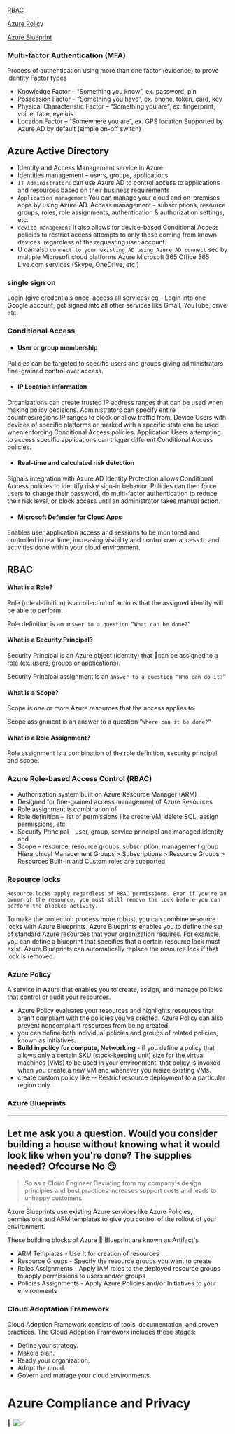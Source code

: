 [RBAC](#rbac)

[Azure Policy](#azure-policy)

[Azure Blueprint](#azure-blueprints)



### Multi-factor Authentication (MFA)
Process of authentication using more than one factor (evidence) to prove identity
Factor types
- Knowledge Factor – “Something you know”, ex. password, pin
- Possession Factor – “Something you have”, ex. phone, token, card, key
- Physical Characteristic Factor – “Something you are”, ex. fingerprint, voice, face, eye iris
- Location Factor – “Somewhere you are”, ex. GPS location
Supported by Azure AD by default (simple on-off switch)


## Azure Active Directory
- Identity and Access Management service in Azure
- Identities management – users, groups, applications
- `IT Administrators` can use Azure AD to control access to applications and resources based on their business requirements
- `Application management`
You can manage your cloud and on-premises apps by using Azure AD. 
Access management – subscriptions, resource groups, roles, role assignments, authentication & authorization settings, etc.
-  `device management` It also allows for device-based Conditional Access policies to restrict access attempts to only those coming from known devices, regardless of the requesting user account.
- U can also `connect to your existing AD using Azure AD connect`
sed by multiple Microsoft cloud platforms
Azure
Microsoft 365
Office 365
Live.com services (Skype, OneDrive, etc.)

### single sign on 
Login (give credentials once, açcess all services) eg - Login into one Google account, get signed into all other services like Gmail, YouTube, drive etc.

### Conditional Access

- #### User or group membership
Policies can be targeted to specific users and groups giving administrators fine-grained control over access.
- #### IP Location information
Organizations can create trusted IP address ranges that can be used when making policy decisions.
Administrators can specify entire countries/regions IP ranges to block or allow traffic from.
Device
Users with devices of specific platforms or marked with a specific state can be used when enforcing Conditional Access policies.
Application
Users attempting to access specific applications can trigger different Conditional Access policies.
- #### Real-time and calculated risk detection
Signals integration with Azure AD Identity Protection allows Conditional Access policies to identify risky sign-in behavior. Policies can then force users to change their password, do multi-factor authentication to reduce their risk level, or block access until an administrator takes manual action.
- #### Microsoft Defender for Cloud Apps
Enables user application access and sessions to be monitored and controlled in real time, increasing visibility and control over access to and activities done within your cloud environment.


## RBAC
#### What is a Role?
Role (role definition) is a collection of actions that the assigned identity will be able to perform.

Role definition is an `answer to a question “What can be done?”`

#### What is a Security Principal?
Security Principal is an Azure object (identity) that can be assigned to a role (ex. users, groups or applications).

Security Principal assignment is an `answer to a question “Who can do it?”`

#### What is a Scope?
Scope is one or more Azure resources that the access applies to.

Scope assignment is an answer to a question “`Where can it be done?”`

#### What is a Role Assignment?
Role assignment is a combination of the role definition, security principal and scope.

### Azure Role-based Access Control (RBAC)
- Authorization system built on Azure Resource Manager (ARM)
- Designed for fine-grained access management of Azure Resources
- Role assignment is combination of
- Role definition – list of permissions like create VM, delete SQL, assign permissions, etc.
- Security Principal – user, group, service principal and managed identity and
- Scope – resource, resource groups, subscription, management group
Hierarchical
Management Groups > Subscriptions > Resource Groups > Resources
Built-in and Custom roles are supported

### Resource locks 
`Resource locks apply regardless of RBAC permissions. Even if you're an owner of the resource, you must still remove the lock before you can perform the blocked activity.`

To make the protection process more robust, you can combine resource locks with Azure Blueprints. Azure Blueprints enables you to define the set of standard Azure resources that your organization requires. For example, you can define a blueprint that specifies that a certain resource lock must exist. Azure Blueprints can automatically replace the resource lock if that lock is removed.

### Azure Policy
A service in Azure that enables you to create, assign, and manage policies that control or audit your resources. 

- Azure Policy evaluates your resources and highlights resources that aren't compliant with the policies you've created. Azure Policy can also prevent noncompliant resources from being created.
- you can define both individual policies and groups of related policies, known as initiatives.
- **Build in policy for compute, Networking** - if you define a policy that allows only a certain SKU (stock-keeping unit) size for the virtual machines (VMs) to be used in your environment, that policy is invoked when you create a new VM and whenever you resize existing VMs.
- create custom policy like -- Restrict resource deployment to a particular region only. 

### Azure Blueprints

-----
Let me ask you a question. Would you consider building a house without knowing what it would look like when you're done? The supplies needed? Ofcourse No 😏
-----
> So as a Cloud Engineer Deviating from my company's design principles and best practices increases support costs and leads to unhappy customers. 

Azure Blueprints use existing Azure services like Azure Policies, permissions and ARM templates to give you control of the rollout of your environment. 

These building blocks of Azure 🔵 Blueprint are known as Artifact's
- ARM Templates - Use It for creation of resources
- Resource Groups - Specify the resource groups you want to create
- Roles Assignments - Apply IAM roles to the deployed resource groups to apply permissions to users and/or groups
- Policies Assignments - Apply Azure Policies and/or Initiatives to your environments


### Cloud Adoptation Framework
Cloud Adoption Framework consists of tools, documentation, and proven practices. The Cloud Adoption Framework includes these stages:

- Define your strategy.
- Make a plan.
- Ready your organization.
- Adopt the cloud.
- Govern and manage your cloud environments.

# Azure Compliance and Privacy
🔏 ![✅](https://github.com/Ananyojha/spare-images/blob/main/IMG_20220109_164933.jpg?raw=true)
